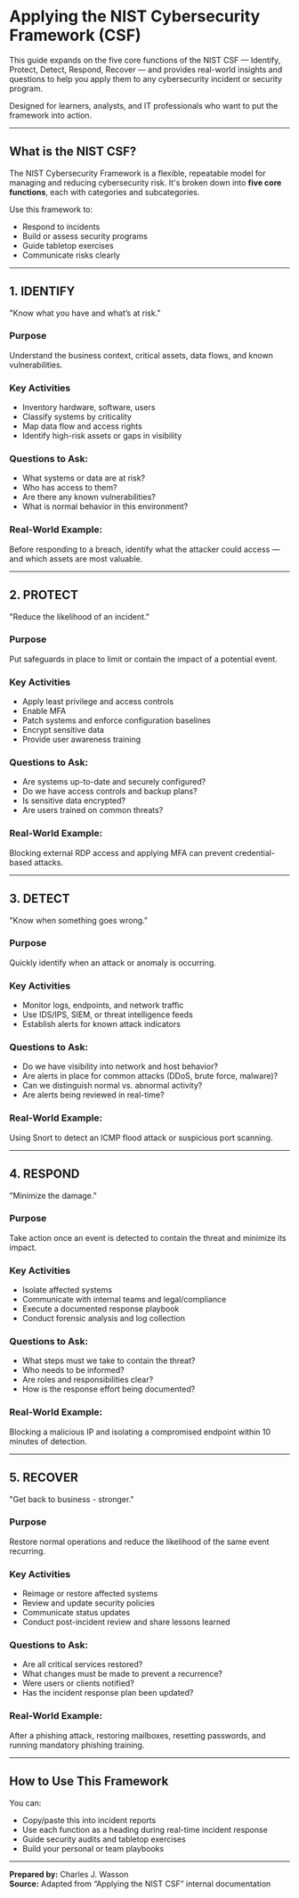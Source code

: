 #  Applying the NIST Cybersecurity Framework (CSF)

This guide expands on the five core functions of the NIST CSF — Identify, Protect, Detect, Respond, Recover — and provides real-world insights and questions to help you apply them to any cybersecurity incident or security program.

Designed for learners, analysts, and IT professionals who want to put the framework into action.

---

##  What is the NIST CSF?
The NIST Cybersecurity Framework is a flexible, repeatable model for managing and reducing cybersecurity risk. It's broken down into **five core functions**, each with categories and subcategories.

Use this framework to:
- Respond to incidents
- Build or assess security programs
- Guide tabletop exercises
- Communicate risks clearly

---

##  1. IDENTIFY
"Know what you have and what’s at risk."

###  Purpose
Understand the business context, critical assets, data flows, and known vulnerabilities.

###  Key Activities
- Inventory hardware, software, users
- Classify systems by criticality
- Map data flow and access rights
- Identify high-risk assets or gaps in visibility

###  Questions to Ask:
- What systems or data are at risk?
- Who has access to them?
- Are there any known vulnerabilities?
- What is normal behavior in this environment?

###  Real-World Example:
Before responding to a breach, identify what the attacker could access — and which assets are most valuable.

---

##  2. PROTECT
"Reduce the likelihood of an incident."

###  Purpose
Put safeguards in place to limit or contain the impact of a potential event.

###  Key Activities
- Apply least privilege and access controls
- Enable MFA
- Patch systems and enforce configuration baselines
- Encrypt sensitive data
- Provide user awareness training

###  Questions to Ask:
- Are systems up-to-date and securely configured?
- Do we have access controls and backup plans?
- Is sensitive data encrypted?
- Are users trained on common threats?

###  Real-World Example:
Blocking external RDP access and applying MFA can prevent credential-based attacks.

---

##  3. DETECT
"Know when something goes wrong."

###  Purpose
Quickly identify when an attack or anomaly is occurring.

###  Key Activities
- Monitor logs, endpoints, and network traffic
- Use IDS/IPS, SIEM, or threat intelligence feeds
- Establish alerts for known attack indicators

###  Questions to Ask:
- Do we have visibility into network and host behavior?
- Are alerts in place for common attacks (DDoS, brute force, malware)?
- Can we distinguish normal vs. abnormal activity?
- Are alerts being reviewed in real-time?

###  Real-World Example:
Using Snort to detect an ICMP flood attack or suspicious port scanning.

---

##  4. RESPOND
"Minimize the damage."

###  Purpose
Take action once an event is detected to contain the threat and minimize its impact.

###  Key Activities
- Isolate affected systems
- Communicate with internal teams and legal/compliance
- Execute a documented response playbook
- Conduct forensic analysis and log collection

###  Questions to Ask:
- What steps must we take to contain the threat?
- Who needs to be informed?
- Are roles and responsibilities clear?
- How is the response effort being documented?

###  Real-World Example:
Blocking a malicious IP and isolating a compromised endpoint within 10 minutes of detection.

---

##  5. RECOVER
"Get back to business - stronger."

###  Purpose
Restore normal operations and reduce the likelihood of the same event recurring.

###  Key Activities
- Reimage or restore affected systems
- Review and update security policies
- Communicate status updates
- Conduct post-incident review and share lessons learned

###  Questions to Ask:
- Are all critical services restored?
- What changes must be made to prevent a recurrence?
- Were users or clients notified?
- Has the incident response plan been updated?

###  Real-World Example:
After a phishing attack, restoring mailboxes, resetting passwords, and running mandatory phishing training.

---

##  How to Use This Framework
You can:
- Copy/paste this into incident reports
- Use each function as a heading during real-time incident response
- Guide security audits and tabletop exercises
- Build your personal or team playbooks

---

**Prepared by:** Charles J. Wasson  
**Source:** Adapted from “Applying the NIST CSF” internal documentation  
